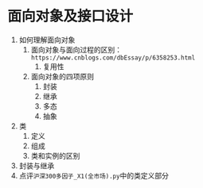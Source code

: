 # 面向对象及接口设计

1. 如何理解面向对象
    1. 面向对象与面向过程的区别：`https://www.cnblogs.com/dbEssay/p/6358253.html`
        1. 复用性
    2. 面向对象的四项原则
        1. 封装
        2. 继承
        3. 多态
        4. 抽象
2. 类
    1. 定义
    2. 组成
    3. 类和实例的区别
3. 封装与继承
4. 点评`沪深300多因子_X1(全市场).py`中的类定义部分
